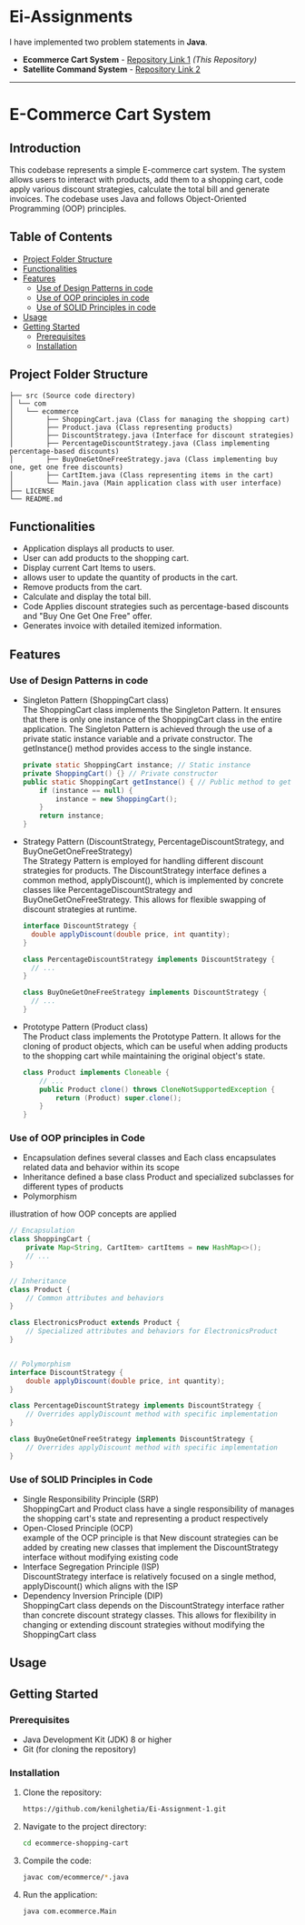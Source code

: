 # Ei-Assignments

I have implemented two problem statements in **Java**.  
- **Ecommerce Cart System** - [Repository Link 1](https://github.com/kenilghetia/Ei-Assignment-1) *(This Repository)*  
- **Satellite Command System** - [Repository Link 2](https://github.com/kenilghetia/Ei-Assignment-2)  

---

# E-Commerce Cart System

## Introduction
This codebase represents a simple E-commerce cart system. The system allows users to interact with products, add them to a shopping cart, code apply various discount strategies, calculate the total bill and generate invoices. The codebase uses Java and follows Object-Oriented Programming (OOP) principles.

## Table of Contents

- [Project Folder Structure](#project-folder-structure)
- [Functionalities](#functionalities)
- [Features](#features)
  - [Use of Design Patterns in code](#use-of-design-patterns-in-code)
  - [Use of OOP principles in code](#use-of-oop-principles-in-code)
  - [Use of SOLID Principles in code](#use-of-solid-principles-in-code)
- [Usage](#usage)
- [Getting Started](#getting-started)
  - [Prerequisites](#prerequisites)
  - [Installation](#installation)


## Project Folder Structure

    ├── src (Source code directory)
    │ └── com
    │   └── ecommerce
    │        ├── ShoppingCart.java (Class for managing the shopping cart)
    │        ├── Product.java (Class representing products)
    │        ├── DiscountStrategy.java (Interface for discount strategies)
    │        ├── PercentageDiscountStrategy.java (Class implementing percentage-based discounts)
    │        ├── BuyOneGetOneFreeStrategy.java (Class implementing buy one, get one free discounts)
    │        ├── CartItem.java (Class representing items in the cart)
    │        └── Main.java (Main application class with user interface)
    ├── LICENSE
    └── README.md


## Functionalities

- Application displays all products to user.
- User can add products to the shopping cart.
- Display current Cart Items to users.
- allows user to update the quantity of products in the cart.
- Remove products from the cart.
- Calculate and display the total bill.
- Code Applies discount strategies such as percentage-based discounts and "Buy One Get One Free" offer.
- Generates invoice with detailed itemized information.

## Features
### Use of Design Patterns in code

- Singleton Pattern (ShoppingCart class)  
The ShoppingCart class implements the Singleton Pattern. It ensures that there is only one instance of the ShoppingCart class in the entire application. The Singleton Pattern is achieved through the use of a private static instance variable and a private constructor. The getInstance() method provides access to the single instance.

   ```java
   private static ShoppingCart instance; // Static instance
   private ShoppingCart() {} // Private constructor
   public static ShoppingCart getInstance() { // Public method to get the single instance
       if (instance == null) {
           instance = new ShoppingCart();
       }
       return instance;
   }
   ```

- Strategy Pattern (DiscountStrategy, PercentageDiscountStrategy, and BuyOneGetOneFreeStrategy)  
The Strategy Pattern is employed for handling different discount strategies for products. The DiscountStrategy interface defines a common method, applyDiscount(), which is implemented by concrete classes like PercentageDiscountStrategy and BuyOneGetOneFreeStrategy. This allows for flexible swapping of discount strategies at runtime.

  ```java
  interface DiscountStrategy {
    double applyDiscount(double price, int quantity);
  }
  ```

  ```java
  class PercentageDiscountStrategy implements DiscountStrategy {
    // ...
  }

  class BuyOneGetOneFreeStrategy implements DiscountStrategy {
    // ...
  }
  ```
- Prototype Pattern (Product class)  
The Product class implements the Prototype Pattern. It allows for the cloning of product objects, which can be useful when adding products to the shopping cart while maintaining the original object's state.

  ```java
  class Product implements Cloneable {
      // ...
      public Product clone() throws CloneNotSupportedException {
          return (Product) super.clone();
      }
  }

  ```

### Use of OOP principles in Code
- Encapsulation
defines several classes and Each class encapsulates related data and behavior within its scope
- Inheritance
defined a base class Product and specialized subclasses for different types of products
- Polymorphism

illustration of how OOP concepts are applied
```java
// Encapsulation
class ShoppingCart {
    private Map<String, CartItem> cartItems = new HashMap<>();
    // ...
}

// Inheritance
class Product {
    // Common attributes and behaviors
}

class ElectronicsProduct extends Product {
    // Specialized attributes and behaviors for ElectronicsProduct
}


// Polymorphism
interface DiscountStrategy {
    double applyDiscount(double price, int quantity);
}

class PercentageDiscountStrategy implements DiscountStrategy {
    // Overrides applyDiscount method with specific implementation
}

class BuyOneGetOneFreeStrategy implements DiscountStrategy {
    // Overrides applyDiscount method with specific implementation
}

```

### Use of SOLID Principles in Code

- Single Responsibility Principle (SRP)  
ShoppingCart and Product class have a single responsibility of manages the shopping cart's state and representing a product respectively
- Open-Closed Principle (OCP)  
example of the OCP principle is that New discount strategies can be added by creating new classes that implement the DiscountStrategy interface without modifying existing code
- Interface Segregation Principle (ISP)  
DiscountStrategy interface is relatively focused on a single method, applyDiscount() which aligns with the ISP
- Dependency Inversion Principle (DIP)  
ShoppingCart class depends on the DiscountStrategy interface rather than concrete discount strategy classes. This allows for flexibility in changing or extending discount strategies without modifying the ShoppingCart class

## Usage


## Getting Started

### Prerequisites

- Java Development Kit (JDK) 8 or higher
- Git (for cloning the repository)

### Installation

1. Clone the repository:
   ```bash
   https://github.com/kenilghetia/Ei-Assignment-1.git
2. Navigate to the project directory:
   ```bash
   cd ecommerce-shopping-cart
3. Compile the code:
   ```bash
   javac com/ecommerce/*.java

4. Run the application:
   ```bash
   java com.ecommerce.Main
   ```
